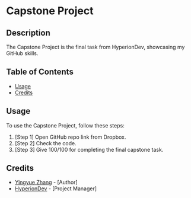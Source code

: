# Capstone Project

## Description
The Capstone Project is the final task from HyperionDev, showcasing my GitHub skills.

## Table of Contents
- [Usage](#usage)
- [Credits](#credits)

## Usage
To use the Capstone Project, follow these steps:
1. [Step 1] Open GitHub repo link from Dropbox.
2. [Step 2] Check the code.
3. [Step 3] Give 100/100 for completing the final capstone task.

## Credits
- [Yingyue Zhang](link-to-author1-github-profile) - [Author]
- [HyperionDev](link-to-author2-github-profile) - [Project Manager]
